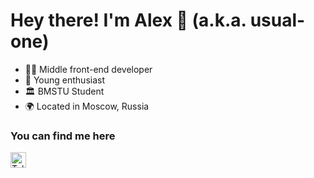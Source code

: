 # Hey there! I'm Alex 🙂 (a.k.a. usual-one)

- 👨‍💻 Middle front-end developer
- 🌠 Young enthusiast
- 🏛 BMSTU Student
- 🌍 Located in Moscow, Russia

### You can find me here
<a href="https://t.me/usual_one"><img src="https://cdn.svgporn.com/logos/telegram.svg" alt="Telegram" height="25px" align="left" /></a>
<br />
<br />

